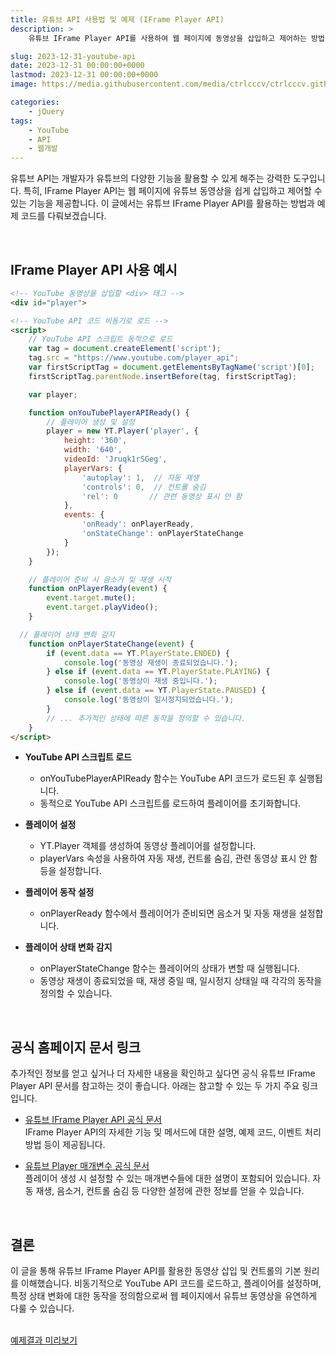 ```yaml
---
title: 유튜브 API 사용법 및 예제 (IFrame Player API)
description: >  
    유튜브 IFrame Player API를 사용하여 웹 페이지에 동영상을 삽입하고 제어하는 방법을 소개하며, 코드 예제와 함께 API의 기본적인 활용 방법을 설명합니다.  

slug: 2023-12-31-youtube-api
date: 2023-12-31 00:00:00+0000
lastmod: 2023-12-31 00:00:00+0000
image: https://media.githubusercontent.com/media/ctrlcccv/ctrlcccv.github.io/master/assets/img/post/2023-12-31-youtube-api.webp

categories:
    - jQuery
tags:
    - YouTube
    - API
    - 웹개발
---
```

유튜브 API는 개발자가 유튜브의 다양한 기능을 활용할 수 있게 해주는 강력한 도구입니다. 특히, IFrame Player API는 웹 페이지에 유튜브 동영상을 쉽게 삽입하고 제어할 수 있는 기능을 제공합니다. 이 글에서는 유튜브 IFrame Player API를 활용하는 방법과 예제 코드를 다뤄보겠습니다.  



<ins class="adsbygoogle"
     style="display:block; text-align:center;"
     data-ad-layout="in-article"
     data-ad-format="fluid"
     data-ad-client="ca-pub-8535540836842352"
     data-ad-slot="2974559225"></ins>
<script>
     (adsbygoogle = window.adsbygoogle || []).push({});
</script>


<br>

## IFrame Player API 사용 예시

```html
<!-- YouTube 동영상을 삽입할 <div> 태그 -->
<div id="player">

<!-- YouTube API 코드 비동기로 로드 -->
<script>
    // YouTube API 스크립트 동적으로 로드
    var tag = document.createElement('script');
    tag.src = "https://www.youtube.com/player_api";
    var firstScriptTag = document.getElementsByTagName('script')[0];
    firstScriptTag.parentNode.insertBefore(tag, firstScriptTag);

    var player;

    function onYouTubePlayerAPIReady() {
        // 플레이어 생성 및 설정
        player = new YT.Player('player', {
            height: '360',
            width: '640',
            videoId: 'Jruqk1rSGeg',
            playerVars: {
                'autoplay': 1,  // 자동 재생
                'controls': 0,  // 컨트롤 숨김
                'rel': 0       // 관련 동영상 표시 안 함
            },
            events: {
                'onReady': onPlayerReady,
                'onStateChange': onPlayerStateChange
            }
        });
    }

    // 플레이어 준비 시 음소거 및 재생 시작
    function onPlayerReady(event) {
        event.target.mute();
        event.target.playVideo();
    }

  // 플레이어 상태 변화 감지
    function onPlayerStateChange(event) {
        if (event.data == YT.PlayerState.ENDED) {
            console.log('동영상 재생이 종료되었습니다.');
        } else if (event.data == YT.PlayerState.PLAYING) {
            console.log('동영상이 재생 중입니다.');
        } else if (event.data == YT.PlayerState.PAUSED) {
            console.log('동영상이 일시정지되었습니다.');
        }
        // ... 추가적인 상태에 따른 동작을 정의할 수 있습니다.
    }
</script>
```


<ins class="adsbygoogle"
     style="display:block; text-align:center;"
     data-ad-layout="in-article"
     data-ad-format="fluid"
     data-ad-client="ca-pub-8535540836842352"
     data-ad-slot="2974559225"></ins>
<script>
     (adsbygoogle = window.adsbygoogle || []).push({});
</script>


* **YouTube API 스크립트 로드**  
  * onYouTubePlayerAPIReady 함수는 YouTube API 코드가 로드된 후 실행됩니다.
  * 동적으로 YouTube API 스크립트를 로드하여 플레이어를 초기화합니다.

* **플레이어 설정**
  * YT.Player 객체를 생성하여 동영상 플레이어를 설정합니다.
  * playerVars 속성을 사용하여 자동 재생, 컨트롤 숨김, 관련 동영상 표시 안 함 등을 설정합니다.

* **플레이어 동작 설정**  
  * onPlayerReady 함수에서 플레이어가 준비되면 음소거 및 자동 재생을 설정합니다.

* **플레이어 상태 변화 감지**  
  * onPlayerStateChange 함수는 플레이어의 상태가 변할 때 실행됩니다.
  * 동영상 재생이 종료되었을 때, 재생 중일 때, 일시정지 상태일 때 각각의 동작을 정의할 수 있습니다.   

<br>


## 공식 홈페이지 문서 링크
추가적인 정보를 얻고 싶거나 더 자세한 내용을 확인하고 싶다면 공식 유튜브 IFrame Player API 문서를 참고하는 것이 좋습니다. 아래는 참고할 수 있는 두 가지 주요 링크입니다.  

* [유튜브 IFrame Player API 공식 문서](https://developers.google.com/youtube/iframe_api_reference?hl=ko)  
IFrame Player API의 자세한 기능 및 메서드에 대한 설명, 예제 코드, 이벤트 처리 방법 등이 제공됩니다.

* [유튜브 Player 매개변수 공식 문서](https://developers.google.com/youtube/player_parameters?hl=ko)  
플레이어 생성 시 설정할 수 있는 매개변수들에 대한 설명이 포함되어 있습니다. 자동 재생, 음소거, 컨트롤 숨김 등 다양한 설정에 관한 정보를 얻을 수 있습니다.  
<br>

## 결론 
이 글을 통해 유튜브 IFrame Player API를 활용한 동영상 삽입 및 컨트롤의 기본 원리를 이해했습니다. 비동기적으로 YouTube API 코드를 로드하고, 플레이어를 설정하며, 특정 상태 변화에 대한 동작을 정의함으로써 웹 페이지에서 유튜브 동영상을 유연하게 다룰 수 있습니다.    
<br>

<div class="btn_wrap">
    <a target="_blank" href="https://ctrlcccv.github.io/ctrlcccv-demo/2023-12-31-youtube-api/">예제결과 미리보기</a>
</div>

